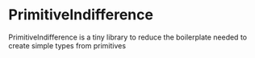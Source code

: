 # PrimitiveIndifference
PrimitiveIndifference is a tiny library to reduce the boilerplate needed to create simple types from primitives
